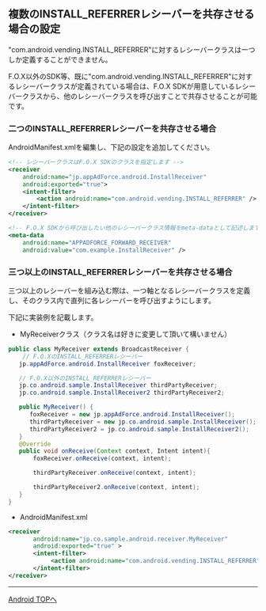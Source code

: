 ## 複数のINSTALL_REFERRERレシーバーを共存させる場合の設定

"com.android.vending.INSTALL_REFERRER"に対するレシーバークラスは一つしか定義することができません。

F.O.X以外のSDK等、既に"com.android.vending.INSTALL_REFERRER"に対するレシーバークラスが定義されている場合は、F.O.X SDKが用意しているレシーバークラスから、他のレシーバークラスを呼び出すことで共存させることが可能です。

### 二つのINSTALL_REFERRERレシーバーを共存させる場合

AndroidManifest.xmlを編集し、下記の設定を追加してください。

```xml
<!-- レシーバークラスはF.O.X SDKのクラスを指定します -->
<receiver
	android:name="jp.appAdForce.android.InstallReceiver"
	android:exported="true">
	<intent-filter>
		<action android:name="com.android.vending.INSTALL_REFERRER" />
	</intent-filter>
</receiver>

<!-- F.O.X SDKから呼び出したい他のレシーバークラス情報をmeta-dataとして記述します -->
<meta-data
	android:name="APPADFORCE_FORWARD_RECEIVER"
	android:value="com.example.InstallReceiver" />
```

### 三つ以上のINSTALL_REFERRERレシーバーを共存させる場合

三つ以上のレシーバーを組み込む際は、一つ軸となるレシーバークラスを定義し、そのクラス内で直列に各レシーバーを呼び出すようにします。

下記に実装例を記載します。

* MyReceiverクラス（クラス名は好きに変更して頂いて構いません）

```java
public class MyReceiver extends BroadcastReceiver {
	// F.O.XのINSTALL_REFERRERレシーバー
   jp.appAdForce.android.InstallReceiver foxReceiver;

   // F.O.X以外のINSTALL_REFERRERレシーバー
   jp.co.android.sample.InstallReceiver thirdPartyReceiver;
   jp.co.android.sample.InstallReceiver2 thirdPartyReceiver2;

   public MyReceiver() {
      foxReceiver = new jp.appAdForce.android.InstallReceiver();
      thirdPartyReceiver = new jp.co.android.sample.InstallReceiver();
      thirdPartyReceiver2 = jp.co.android.sample.InstallReceiver2();
   }
   @Override
   public void onReceive(Context context, Intent intent){
       foxReceiver.onReceive(context, intent);

       thirdPartyReceiver.onReceive(context, intent);

       thirdPartyReceiver2.onReceive(context, intent);
   }
}
```

* AndroidManifest.xml

```xml
<receiver
       android:name="jp.co.sample.android.receiver.MyReceiver"
       android:exported="true" >
       <intent-filter>
            <action android:name="com.android.vending.INSTALL_REFERRER" />
       </intent-filter>
</receiver>
```

---
[Android TOPへ](/lang/ja/doc/integration/android/README.md)
